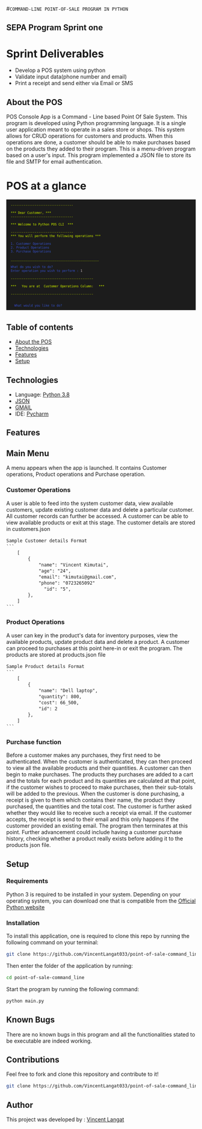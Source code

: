 #`COMMAND-LINE POINT-OF-SALE PROGRAM IN PYTHON`
## SEPA Program Sprint one
# Sprint Deliverables
- Develop a POS system using python
- Validate input data(phone number and email)
- Print a receipt and send either via Email or SMS

## About the POS
POS Console App is a Command - Line based Point Of Sale System. 
This program is developed  using Python programming language. 
It is a single user application meant to operate in a sales store or shops. 
This system allows for CRUD operations for customers and products. When this operations are done, a customer should be able to make purchases based on the products they added to their program. This is a menu-driven program based on a user's input.
This program implemented a JSON file to store its file and SMTP for email authentication.
# POS at a glance
![image](resources/pos_cli_2.png)

## Table of contents
* [About the POS](#AboutthePOS)
* [Technologies](#Technologies)
* [Features](#Features)
* [Setup](#Setup)

## Technologies
* Language: [Python 3.8](https://www.python.org/downloads/release/python-3810/)
* [JSON](https://www.json.org/json-en.html)
* [GMAIL](https://www.google.com/gmail/about/)
* IDE: [Pycharm](https://www.jetbrains.com/help/pycharm/quick-start-guide.html)

## Features
## Main Menu
A menu appears when the app is launched. It contains Customer operations, Product operations and Purchase operation.
### Customer Operations
A user is able to feed into the system customer data, view available customers, update existing customer data and delete a particular customer. All customer records can further be accessed.
A customer can be able to view available products or exit at this stage. 
The customer details are stored in customers.json

    Sample Customer details Format
    ```
        [
            {
                "name": "Vincent Kimutai",
                "age": "24",
                "email": "kimutai@gmail.com",
                "phone": "0723265092"
                  "id": "5",
            },
        ]
    ```
### Product Operations
A user can key in the product's data for inventory purposes, view the available products, update product data and delete a product. 
A customer can proceed to purchases at this point here-in or exit the program.
The products are stored at products.json file

    Sample Product details Format
    ```
        [
            {
                "name": "Dell laptop",
                "quantity": 800,
                "cost": 66_500,
                "id": 2
            },
        ]
    ```
### Purchase function
Before a customer makes any purchases, they first need to be authenticated.
When the customer is authenticated, they can then proceed to view all the available products and their quantities.
A customer can then begin to make purchases. The products they purchases are added to a cart and the totals for each product and its quantities are calculated at that point, if the customer wishes to proceed to make purchases, then their sub-totals
will be added to the previous. 
When the customer is done purchasing, a receipt is given to them which contains their name, the product they purchased, the quantities and the total cost.
The customer is further asked whether they would like to receive such a receipt via email. If the customer accepts, the receipt is send to their email and this only happens if the customer provided an existing email.
The program then terminates at this point.
Further advancement could include having a customer purchase history, checking whether a product really exists before adding it to the products json file.


## Setup
### Requirements
Python 3 is required to be installed in your system. Depending on your operating system, you can download one that is compatible from the [Official Python website](https://www.python.org/downloads/) 
### Installation
To install this application, one is required to clone this repo by running the following command on your terminal:
```bash 
git clone https://github.com/VincentLangat033/point-of-sale-command_line
```
Then enter the folder of the application by running:
```bash 
cd point-of-sale-command_line
```
Start the program by running the following command:
```bash 
python main.py
```
## Known Bugs
There are no known bugs in this program and all the functionalities stated to be executable are indeed working.

## Contributions
Feel free to fork and clone this repository and contribute to it!
```bash 
git clone https://github.com/VincentLangat033/point-of-sale-command_line
```

Author
---
This project was developed by : [Vincent Langat](https://github.com/VincentLangat033)
